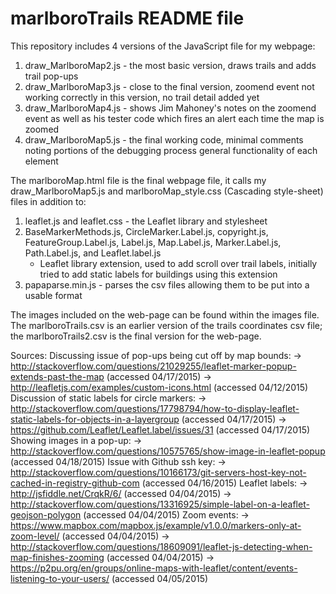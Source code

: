 # marlboroTrails README file

This repository includes 4 versions of the JavaScript file for my webpage: 
1. draw_MarlboroMap2.js - the most basic version, draws trails and adds trail pop-ups
2. draw_MarlboroMap3.js - close to the final version, 
   zoomend event not working correctly in this version, no trail detail added yet
3. draw_MarlboroMap4.js - shows Jim Mahoney's notes on the zoomend event 
   as well as his tester code which fires an alert each time the map is zoomed
4. draw_MarlboroMap5.js - the final working code, minimal comments noting portions 
   of the debugging process general functionality of each element

The marlboroMap.html file is the final webpage file, it calls my draw_MarlboroMap5.js 
and  marlboroMap_style.css (Cascading style-sheet) files in addition to: 
1. leaflet.js and leaflet.css - the Leaflet library and stylesheet 
2. BaseMarkerMethods.js, CircleMarker.Label.js, copyright.js, FeatureGroup.Label.js, 
   Label.js, Map.Label.js, Marker.Label.js, Path.Label.js, and Leaflet.label.js  
   - Leaflet library extension, used to add scroll over trail labels, initially 
     tried to add static labels for buildings using this extension
3. papaparse.min.js - parses the csv files allowing them to be put into a usable format
	 
The images included on the web-page can be found within the images file. 
The marlboroTrails.csv is an earlier version of the trails coordinates csv file;
the marlboroTrails2.csv is the final version for the web-page. 

Sources:
Discussing issue of pop-ups being cut off by map bounds:
  -> http://stackoverflow.com/questions/21029255/leaflet-marker-popup-extends-past-the-map 
     (accessed 04/17/2015)
  -> http://leafletjs.com/examples/custom-icons.html
     (accessed 04/12/2015)
Discussion of static labels for circle markers:
  -> http://stackoverflow.com/questions/17798794/how-to-display-leaflet-static-labels-for-objects-in-a-layergroup
     (accessed 04/17/2015)
  -> https://github.com/Leaflet/Leaflet.label/issues/31
     (accessed 04/17/2015)
Showing images in a pop-up:
  -> http://stackoverflow.com/questions/10575765/show-image-in-leaflet-popup
     (accessed 04/18/2015)
Issue with Github ssh key:
  -> http://stackoverflow.com/questions/10166173/git-servers-host-key-not-cached-in-registry-github-com
     (accessed 04/16/2015)
Leaflet labels:
  -> http://jsfiddle.net/CrqkR/6/
     (accessed 04/04/2015)
  -> http://stackoverflow.com/questions/13316925/simple-label-on-a-leaflet-geojson-polygon
     (accessed 04/04/2015)
Zoom events:
  -> https://www.mapbox.com/mapbox.js/example/v1.0.0/markers-only-at-zoom-level/
     (accessed 04/04/2015)
  -> http://stackoverflow.com/questions/18609091/leaflet-js-detecting-when-map-finishes-zooming
     (accessed 04/04/2015)
  -> https://p2pu.org/en/groups/online-maps-with-leaflet/content/events-listening-to-your-users/
     (accessed 04/05/2015)  
